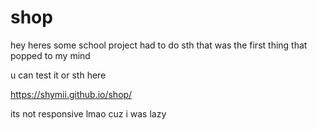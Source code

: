 # shop

hey heres some school project had to do sth that was the first thing that popped to my mind

u can test it or sth here

https://shymii.github.io/shop/

its not responsive lmao cuz i was lazy
